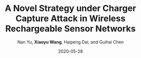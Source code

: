 ---
title: "A Novel Strategy under Charger Capture Attack in Wireless Rechargeable Sensor Networks"
collection: confpublications
sname: DCOSS'20
fname: 2020 16th International Conference on Distributed Computing in Sensor Systems (DCOSS)
author:  Nan Yu, <strong>Xiaoyu Wang</strong>, Haipeng Dai, and Guihai Chen
place:  Marina del Rey, CA, USA
mydate: May 25-27, 2020
date: 2020-05-28
---